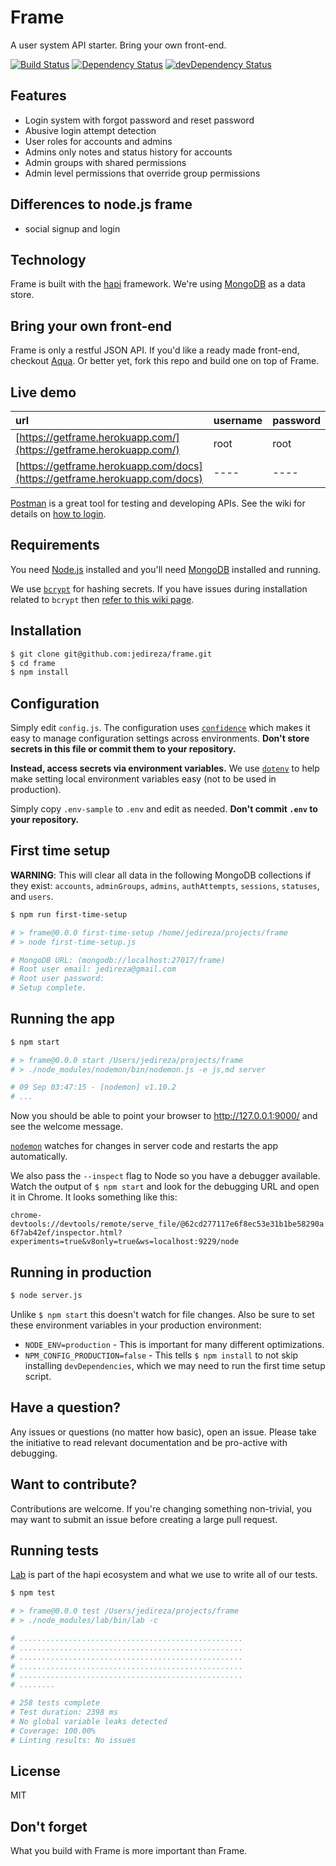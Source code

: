 # Frame

A user system API starter. Bring your own front-end.

[![Build Status](https://travis-ci.org/jedireza/frame.svg?branch=master)](https://travis-ci.org/jedireza/frame)
[![Dependency Status](https://david-dm.org/jedireza/frame.svg?style=flat)](https://david-dm.org/jedireza/frame)
[![devDependency Status](https://david-dm.org/jedireza/frame/dev-status.svg?style=flat)](https://david-dm.org/jedireza/frame#info=devDependencies)


## Features

 - Login system with forgot password and reset password
 - Abusive login attempt detection
 - User roles for accounts and admins
 - Admins only notes and status history for accounts
 - Admin groups with shared permissions
 - Admin level permissions that override group permissions

## Differences to node.js frame

 - social signup and login

## Technology

Frame is built with the [hapi](https://hapijs.com/) framework. We're
using [MongoDB](http://www.mongodb.org/) as a data store.


## Bring your own front-end

Frame is only a restful JSON API. If you'd like a ready made front-end,
checkout [Aqua](https://github.com/jedireza/aqua). Or better yet, fork
this repo and build one on top of Frame.


## Live demo

| url                                                                        | username | password |
|:-------------------------------------------------------------------------- |:-------- |:-------- |
| [https://getframe.herokuapp.com/](https://getframe.herokuapp.com/)         | root     | root     |
| [https://getframe.herokuapp.com/docs](https://getframe.herokuapp.com/docs) | ----     | ----     |

[Postman](http://www.getpostman.com/) is a great tool for testing and
developing APIs. See the wiki for details on [how to
login](https://github.com/jedireza/frame/wiki/How-to-login).


## Requirements

You need [Node.js](http://nodejs.org/download/) installed and you'll need
[MongoDB](http://www.mongodb.org/downloads) installed and running.

We use [`bcrypt`](https://github.com/ncb000gt/node.bcrypt.js) for hashing
secrets. If you have issues during installation related to `bcrypt` then [refer
to this wiki
page](https://github.com/jedireza/frame/wiki/bcrypt-Installation-Trouble).


## Installation

```bash
$ git clone git@github.com:jedireza/frame.git
$ cd frame
$ npm install
```


## Configuration

Simply edit `config.js`. The configuration uses
[`confidence`](https://github.com/hapijs/confidence) which makes it easy to
manage configuration settings across environments. __Don't store secrets in
this file or commit them to your repository.__

__Instead, access secrets via environment variables.__ We use
[`dotenv`](https://github.com/motdotla/dotenv) to help make setting local
environment variables easy (not to be used in production).

Simply copy `.env-sample` to `.env` and edit as needed. __Don't commit `.env`
to your repository.__


## First time setup

__WARNING__: This will clear all data in the following MongoDB collections if
they exist: `accounts`, `adminGroups`, `admins`, `authAttempts`, `sessions`,
`statuses`, and `users`.

```bash
$ npm run first-time-setup

# > frame@0.0.0 first-time-setup /home/jedireza/projects/frame
# > node first-time-setup.js

# MongoDB URL: (mongodb://localhost:27017/frame)
# Root user email: jedireza@gmail.com
# Root user password:
# Setup complete.
```


## Running the app

```bash
$ npm start

# > frame@0.0.0 start /Users/jedireza/projects/frame
# > ./node_modules/nodemon/bin/nodemon.js -e js,md server

# 09 Sep 03:47:15 - [nodemon] v1.10.2
# ...
```

Now you should be able to point your browser to http://127.0.0.1:9000/ and
see the welcome message.

[`nodemon`](https://github.com/remy/nodemon) watches for changes in server
code and restarts the app automatically.

We also pass the `--inspect` flag to Node so you have a debugger available.
Watch the output of `$ npm start` and look for the debugging URL and open it in
Chrome. It looks something like this:

`chrome-devtools://devtools/remote/serve_file/@62cd277117e6f8ec53e31b1be58290a6f7ab42ef/inspector.html?experiments=true&v8only=true&ws=localhost:9229/node`


## Running in production

```bash
$ node server.js
```

Unlike `$ npm start` this doesn't watch for file changes. Also be sure to set
these environment variables in your production environment:

 - `NODE_ENV=production` - This is important for many different
   optimizations.
 - `NPM_CONFIG_PRODUCTION=false` - This tells `$ npm install` to not skip
   installing `devDependencies`, which we may need to run the first time
   setup script.


## Have a question?

Any issues or questions (no matter how basic), open an issue. Please take the
initiative to read relevant documentation and be pro-active with debugging.


## Want to contribute?

Contributions are welcome. If you're changing something non-trivial, you may
want to submit an issue before creating a large pull request.


## Running tests

[Lab](https://github.com/hapijs/lab) is part of the hapi ecosystem and what we
use to write all of our tests.

```bash
$ npm test

# > frame@0.0.0 test /Users/jedireza/projects/frame
# > ./node_modules/lab/bin/lab -c

# ..................................................
# ..................................................
# ..................................................
# ..................................................
# ..................................................
# ........

# 258 tests complete
# Test duration: 2398 ms
# No global variable leaks detected
# Coverage: 100.00%
# Linting results: No issues
```

## License

MIT


## Don't forget

What you build with Frame is more important than Frame.
